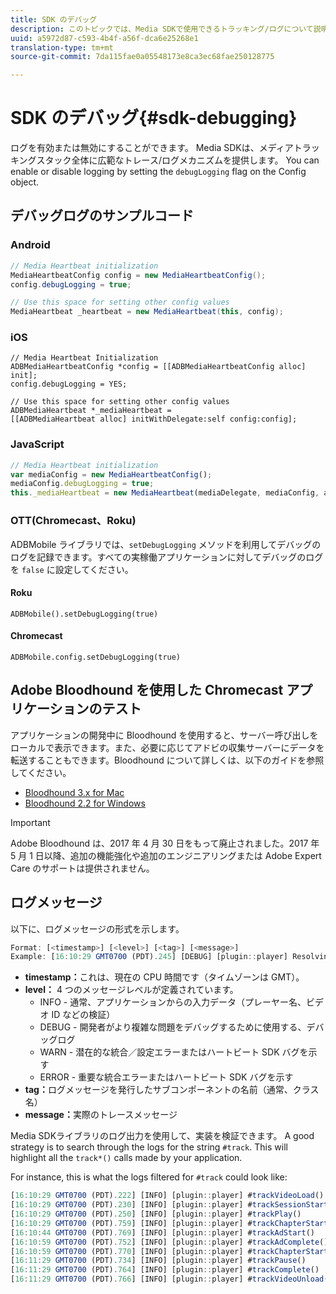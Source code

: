 ```yaml
---
title: SDK のデバッグ
description: このトピックでは、Media SDKで使用できるトラッキング/ログについて説明します。
uuid: a5972d87-c593-4b4f-a56f-dca6e25268e1
translation-type: tm+mt
source-git-commit: 7da115fae0a05548173e8ca3ec68fae250128775

---
```



# SDK のデバッグ{#sdk-debugging}

ログを有効または無効にすることができます。 Media SDKは、メディアトラッキングスタック全体に広範なトレース/ログメカニズムを提供します。 You can enable or disable logging by setting the `debugLogging` flag on the Config object.

## デバッグログのサンプルコード

### Android

```java
// Media Heartbeat initialization 
MediaHeartbeatConfig config = new MediaHeartbeatConfig(); 
config.debugLogging = true; 

// Use this space for setting other config values 
MediaHeartbeat _heartbeat = new MediaHeartbeat(this, config); 
```

### iOS

```
// Media Heartbeat Initialization 
ADBMediaHeartbeatConfig *config = [[ADBMediaHeartbeatConfig alloc] init]; 
config.debugLogging = YES; 

// Use this space for setting other config values 
ADBMediaHeartbeat *_mediaHeartbeat =  
[[ADBMediaHeartbeat alloc] initWithDelegate:self config:config]; 
```

### JavaScript

```js
// Media Heartbeat initialization 
var mediaConfig = new MediaHeartbeatConfig(); 
mediaConfig.debugLogging = true; 
this._mediaHeartbeat = new MediaHeartbeat(mediaDelegate, mediaConfig, appMeasurement); 
```

### OTT(Chromecast、Roku)

ADBMobile ライブラリでは、`setDebugLogging` メソッドを利用してデバッグのログを記録できます。すべての実稼働アプリケーションに対してデバッグのログを `false` に設定してください。

#### Roku

```
ADBMobile().setDebugLogging(true)
```

#### Chromecast

```
ADBMobile.config.setDebugLogging(true)
```

## Adobe Bloodhound を使用した Chromecast アプリケーションのテスト

アプリケーションの開発中に Bloodhound を使用すると、サーバー呼び出しをローカルで表示できます。また、必要に応じてアドビの収集サーバーにデータを転送することもできます。Bloodhound について詳しくは、以下のガイドを参照してください。

* [Bloodhound 3.x for Mac](https://marketing.adobe.com/resources/help/en_US/mobile/bloodhound/)
* [Bloodhound 2.2 for Windows](https://www.google.com/url?sa=t&rct=j&q=&esrc=s&source=web&cd=3&cad=rja&uact=8&ved=0ahUKEwjil9aM87jRAhUExlQKHTYZCjoQFggoMAI&url=https%3A%2F%2Fmarketing.adobe.com%2Fresources%2Fhelp%2Fen_US%2Fmobile%2Fbloodhound_win_2x%2F&usg=AFQjCNEW-gZp1IdbifWFDgDNEaQcGlBobg&sig2=K0waTKxdMj_2kfNXdMI2yg)

>[!IMPORTANT]
>
>Adobe Bloodhound は、2017 年 4 月 30 日をもって廃止されました。2017 年 5 月 1 日以降、追加の機能強化や追加のエンジニアリングまたは Adobe Expert Care のサポートは提供されません。

## ログメッセージ

以下に、ログメッセージの形式を示します。

```js
Format: [<timestamp>] [<level>] [<tag>] [<message>] 
Example: [16:10:29 GMT­0700 (PDT).245] [DEBUG] [plugin::player] Resolving qos.startupTime: 0
```

* **timestamp：**&#x200B;これは、現在の CPU 時間です（タイムゾーンは GMT）。
* **level：** 4 つのメッセージレベルが定義されています。
   * INFO - 通常、アプリケーションからの入力データ（プレーヤー名、ビデオ ID などの検証）
   * DEBUG - 開発者がより複雑な問題をデバッグするために使用する、デバッグログ
   * WARN - 潜在的な統合／設定エラーまたはハートビート SDK バグを示す
   * ERROR - 重要な統合エラーまたはハートビート SDK バグを示す
* **tag：**&#x200B;ログメッセージを発行したサブコンポーネントの名前（通常、クラス名）
* **message：**&#x200B;実際のトレースメッセージ

Media SDKライブラリのログ出力を使用して、実装を検証できます。 A good strategy is to search through the logs for the string `#track`. This will highlight all the `track*()` calls made by your application.

For instance, this is what the logs filtered for `#track` could look like:

```js
[16:10:29 GMT­0700 (PDT).222] [INFO] [plugin::player] #trackVideoLoad() 
[16:10:29 GMT­0700 (PDT).230] [INFO] [plugin::player] #trackSessionStart() 
[16:10:29 GMT­0700 (PDT).250] [INFO] [plugin::player] #trackPlay() 
[16:10:29 GMT­0700 (PDT).759] [INFO] [plugin::player] #trackChapterStart() 
[16:10:44 GMT­0700 (PDT).769] [INFO] [plugin::player] #trackAdStart() 
[16:10:59 GMT­0700 (PDT).752] [INFO] [plugin::player] #trackAdComplete() 
[16:10:59 GMT­0700 (PDT).770] [INFO] [plugin::player] #trackChapterStart() 
[16:11:29 GMT­0700 (PDT).734] [INFO] [plugin::player] #trackPause() 
[16:11:29 GMT­0700 (PDT).764] [INFO] [plugin::player] #trackComplete() 
[16:11:29 GMT­0700 (PDT).766] [INFO] [plugin::player] #trackVideoUnload()
```

